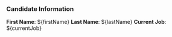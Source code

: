 ### Candidate Information

**First Name**: ${firstName}
**Last Name**: ${lastName}
**Current Job**: ${currentJob}
